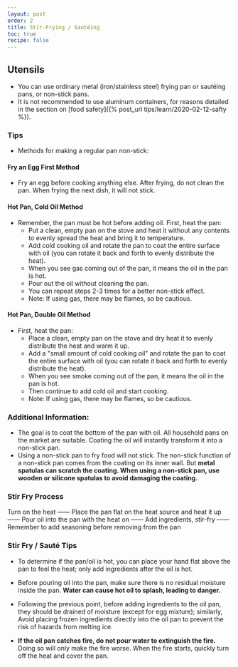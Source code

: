 ```yaml
---
layout: post
order: 2
title: Stir-Frying / Sautéing
toc: true 
recipe: false
---
```


## Utensils
- You can use ordinary metal (iron/stainless steel) frying pan or sautéing pans, or non-stick pans.
- It is not recommended to use aluminum containers, for reasons detailed in the section on [food safety]({% post_url tips/learn/2020-02-12-safty %}).

### Tips

* Methods for making a regular pan non-stick:

#### Fry an Egg First Method

* Fry an egg before cooking anything else. After frying, do not clean the pan. When frying the next dish, it will not stick.

#### Hot Pan, Cold Oil Method

* Remember, the pan must be hot before adding oil. First, heat the pan:
  * Put a clean, empty pan on the stove and heat it without any contents to evenly spread the heat and bring it to temperature.
  * Add cold cooking oil and rotate the pan to coat the entire surface with oil (you can rotate it back and forth to evenly distribute the heat).
  * When you see gas coming out of the pan, it means the oil in the pan is hot.
  * Pour out the oil without cleaning the pan.
  * You can repeat steps 2-3 times for a better non-stick effect.
  * Note: If using gas, there may be flames, so be cautious.

#### Hot Pan, Double Oil Method

* First, heat the pan:
  * Place a clean, empty pan on the stove and dry heat it to evenly distribute the heat and warm it up.
  * Add a "small amount of cold cooking oil" and rotate the pan to coat the entire surface with oil (you can rotate it back and forth to evenly distribute the heat).
  * When you see smoke coming out of the pan, it means the oil in the pan is hot.
  * Then continue to add cold oil and start cooking.
  * Note: If using gas, there may be flames, so be cautious.

### Additional Information:

* The goal is to coat the bottom of the pan with oil. All household pans on the market are suitable. Coating the oil will instantly transform it into a non-stick pan.
* Using a non-stick pan to fry food will not stick. The non-stick function of a non-stick pan comes from the coating on its inner wall. But **metal spatulas can scratch the coating. When using a non-stick pan, use wooden or silicone spatulas to avoid damaging the coating.**

### Stir Fry Process

Turn on the heat 
—— Place the pan flat on the heat source and heat it up 
—— Pour oil into the pan with the heat on 
—— Add ingredients, stir-fry
—— Remember to add seasoning before removing from the pan

### Stir Fry / Sauté Tips

* To determine if the pan/oil is hot, you can place your hand flat above the pan to feel the heat; only add ingredients after the oil is hot.
* Before pouring oil into the pan, make sure there is no residual moisture inside the pan. **Water can cause hot oil to splash, leading to danger.**
* Following the previous point, before adding ingredients to the oil pan, they should be drained of moisture (except for egg mixture); similarly, Avoid placing frozen ingredients directly into the oil pan to prevent the risk of hazards from melting ice.


* **If the oil pan catches fire, do not pour water to extinguish the fire.** Doing so will only make the fire worse. When the fire starts, quickly turn off the heat and cover the pan.

